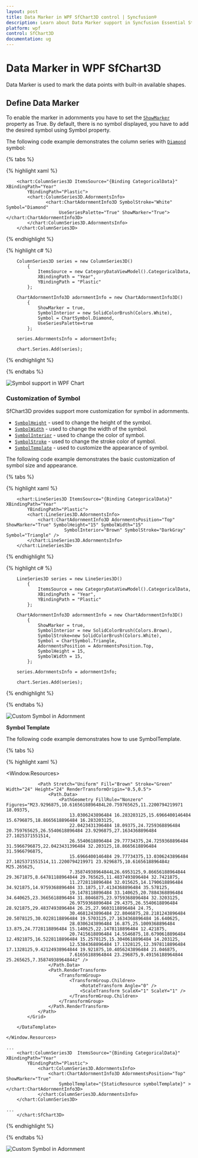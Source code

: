 ```yaml
---
layout: post
title: Data Marker in WPF SfChart3D control | Syncfusion®
description: Learn about Data Marker support in Syncfusion Essential Studio® WPF SfChart3D control, its elements and more.
platform: wpf
control: SfChart3D
documentation: ug
---
```


# Data Marker in WPF SfChart3D

Data Marker is used to mark the data points with built-in available shapes.

## Define Data Marker

To enable the marker in adornments you have to set the [`ShowMarker`](https://help.syncfusion.com/cr/wpf/Syncfusion.UI.Xaml.Charts.ChartAdornmentInfoBase.html#Syncfusion_UI_Xaml_Charts_ChartAdornmentInfoBase_ShowMarker) property as True. By default, there is no symbol displayed, you have to add the desired symbol using Symbol property.

The following code example demonstrates the column series with [`Diamond`](https://help.syncfusion.com/cr/wpf/Syncfusion.UI.Xaml.Charts.ChartSymbol.html) symbol:


{% tabs %}

{% highlight xaml %}

        <chart:ColumnSeries3D ItemsSource="{Binding CategoricalData}" XBindingPath="Year"
            YBindingPath="Plastic">
            <chart:ColumnSeries3D.AdornmentsInfo>
                   <chart:ChartAdornmentInfo3D SymbolStroke="White" Symbol="Diamond" 
                        UseSeriesPalette="True" ShowMarker="True"></chart:ChartAdornmentInfo3D>
            </chart:ColumnSeries3D.AdornmentsInfo>
        </chart:ColumnSeries3D>  

{% endhighlight %}

{% highlight c# %}

        ColumnSeries3D series = new ColumnSeries3D()
            {
                ItemsSource = new CategoryDataViewModel().CategoricalData,
                XBindingPath = "Year",
                YBindingPath = "Plastic"
            };

        ChartAdornmentInfo3D adornmentInfo = new ChartAdornmentInfo3D()
            {
                ShowMarker = true,
                SymbolInterior = new SolidColorBrush(Colors.White),
                Symbol = ChartSymbol.Diamond,
                UseSeriesPalette=true
            };

        series.AdornmentsInfo = adornmentInfo;

        chart.Series.Add(series);

{% endhighlight %}

{% endtabs %}

![Symbol support in WPF Chart](Adornments-Images/Adornment_Marker.png)

### Customization of Symbol

SfChart3D provides support more customization for symbol in adornments.

* [`SymbolHeight`](https://help.syncfusion.com/cr/wpf/Syncfusion.UI.Xaml.Charts.ChartAdornmentInfoBase.html#Syncfusion_UI_Xaml_Charts_ChartAdornmentInfoBase_SymbolHeight) - used to change the height of the symbol.
* [`SymbolWidth`](https://help.syncfusion.com/cr/wpf/Syncfusion.UI.Xaml.Charts.ChartAdornmentInfoBase.html#Syncfusion_UI_Xaml_Charts_ChartAdornmentInfoBase_SymbolWidth) - used to change the width of the symbol.
* [`SymbolInterior`](https://help.syncfusion.com/cr/wpf/Syncfusion.UI.Xaml.Charts.ChartAdornmentInfoBase.html#Syncfusion_UI_Xaml_Charts_ChartAdornmentInfoBase_SymbolInterior) - used to change the color of symbol.
* [`SymbolStroke`](https://help.syncfusion.com/cr/wpf/Syncfusion.UI.Xaml.Charts.ChartAdornmentInfoBase.html#Syncfusion_UI_Xaml_Charts_ChartAdornmentInfoBase_SymbolStroke) - used to change the stroke color of symbol.
* [`SymbolTemplate`](https://help.syncfusion.com/cr/wpf/Syncfusion.UI.Xaml.Charts.ChartAdornmentInfoBase.html#Syncfusion_UI_Xaml_Charts_ChartAdornmentInfoBase_SymbolTemplate) - used to customize the appearance of symbol.

The following code example demonstrates the basic customization of symbol size and appearance.

{% tabs %}

{% highlight xaml %}

        <chart:LineSeries3D ItemsSource="{Binding CategoricalData}" XBindingPath="Year"
            YBindingPath="Plastic">
            <chart:LineSeries3D.AdornmentsInfo>
                <chart:ChartAdornmentInfo3D AdornmentsPosition="Top" ShowMarker="True" SymbolHeight="15" SymbolWidth="15" 
                          SymbolInterior="Brown" SymbolStroke="DarkGray" Symbol="Triangle" />
            </chart:LineSeries3D.AdornmentsInfo>
        </chart:LineSeries3D>  

{% endhighlight %}

{% highlight c# %}

        LineSeries3D series = new LineSeries3D()
            {
                ItemsSource = new CategoryDataViewModel().CategoricalData,
                XBindingPath = "Year",
                YBindingPath = "Plastic"
            };

        ChartAdornmentInfo3D adornmentInfo = new ChartAdornmentInfo3D()
            {
                ShowMarker = true,
                SymbolInterior = new SolidColorBrush(Colors.Brown),
                SymbolStroke=new SolidColorBrush(Colors.White),
                Symbol = ChartSymbol.Triangle,
                AdornmentsPosition = AdornmentsPosition.Top,
                SymbolHeight = 15,
                SymbolWidth = 15,
            };

        series.AdornmentsInfo = adornmentInfo;

        chart.Series.Add(series);

{% endhighlight %}

{% endtabs %}

![ Custom Symbol in Adornment](Adornments-Images/SymblBasic.png) 

**Symbol Template**

The following code example demonstrates how to use SymbolTemplate.

{% tabs %}

{% highlight xaml %}

<Window.Resources>
        <DataTemplate x:Key="symbolTemplate">
            <Grid>
                <Grid Name="backgroundGrid" Width="24" Height="24" Visibility="Visible">
                    <Ellipse Fill="#FFE2DBDB" Name="Fill" Visibility="Visible" />
                </Grid>

                <Path Stretch="Uniform" Fill="Brown" Stroke="Green" Width="24" Height="24" RenderTransformOrigin="0.5,0.5">
                    <Path.Data>
                        <PathGeometry FillRule="Nonzero" Figures="M23.9296875,10.6165618896484L20.759765625,11.2200794219971 18.09375,
                            13.0306243896484 16.283203125,15.6966400146484 15.6796875,18.8665618896484 16.283203125,
                            22.0423431396484 18.09375,24.7259368896484 20.759765625,26.5540618896484 23.9296875,27.1634368896484 27.1025371551514,
                            26.5540618896484 29.77734375,24.7259368896484 31.5966796875,22.0423431396484 32.203125,18.8665618896484 31.5966796875,
                            15.6966400146484 29.77734375,13.0306243896484 27.1025371551514,11.2200794219971 23.9296875,10.6165618896484z M25.265625,
                            7.35874938964844L26.6953125,9.86656188964844 29.3671875,8.64781188964844 29.765625,11.4837493896484 32.7421875,
                            11.2728118896484 32.015625,14.1790618896484 34.921875,14.9759368896484 33.1875,17.4134368896484 35.578125,
                            19.1478118896484 33.140625,20.7884368896484 34.640625,23.3665618896484 31.8046875,23.9759368896484 32.3203125,
                            26.9759368896484 29.4375,26.5540618896484 28.921875,29.4837493896484 26.25,27.9603118896484 24.75,
                            30.4681243896484 22.8046875,28.2181243896484 20.5078125,30.0228118896484 19.5703125,27.1634368896484 16.640625,
                            28.0306243896484 16.875,25.1009368896484 13.875,24.7728118896484 15.140625,22.1478118896484 12.421875,
                            20.7415618896484 14.5546875,18.6790618896484 12.4921875,16.5228118896484 15.2578125,15.3040618896484 14.203125,
                            12.5384368896484 17.1328125,12.3978118896484 17.1328125,9.42124938964844 19.921875,10.4056243896484 21.046875,
                            7.61656188964844 23.296875,9.49156188964844 25.265625,7.35874938964844z" />
                    </Path.Data>
                    <Path.RenderTransform>
                        <TransformGroup>
                            <TransformGroup.Children>
                                <RotateTransform Angle="0" />
                                <ScaleTransform ScaleX="1" ScaleY="1" />
                            </TransformGroup.Children>
                        </TransformGroup>
                    </Path.RenderTransform>
                </Path>
            </Grid>

        </DataTemplate>

    </Window.Resources>
    
<Grid>
        <chart:SfChart3D  Width="500" Height="500" >

    ...
        <chart:ColumnSeries3D  ItemsSource="{Binding CategoricalData}" XBindingPath="Year"
            YBindingPath="Plastic">
                <chart:ColumnSeries3D.AdornmentsInfo>
                    <chart:ChartAdornmentInfo3D AdornmentsPosition="Top" ShowMarker="True"
                        SymbolTemplate="{StaticResource symbolTemplate}" ></chart:ChartAdornmentInfo3D>
                </chart:ColumnSeries3D.AdornmentsInfo>
        </chart:ColumnSeries3D>

    ...
        </chart:SfChart3D>
</Grid>

{% endhighlight %}

{% endtabs %}

![ Custom Symbol in Adornment](Adornments-Images/SymbolCustom.png) 

